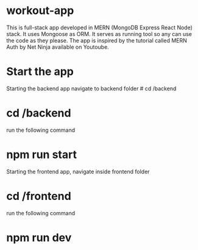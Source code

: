 # workout-app
This is full-stack app developed in MERN (MongoDB Express React Node) stack. It uses Mongoose as ORM.
It serves as running tool so any can use the code as they please.
The app is inspired by the tutorial called MERN Auth by Net Ninja available on Youtoube.

# Start the app
Starting the backend app navigate to backend folder # cd /backend 
# cd /backend 
run the following command
# npm run start
Starting the frontend app, navigate inside frontend folder
# cd /frontend 
run the following command
# npm run dev
